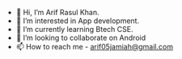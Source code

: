 - 👋 Hi, I’m Arif Rasul Khan.
- 👀 I’m interested in App development.
- 🌱 I’m currently learning Btech CSE.
- 💞️ I’m looking to collaborate on Android
- 📫 How to reach me - arif05jamiah@gmail.com

<!---
arif05khan/arif05khan is a ✨ special ✨ repository because its `README.md` (this file) appears on your GitHub profile.
You can click the Preview link to take a look at your changes.
--->
